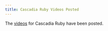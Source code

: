 ```yaml
---
title: Cascadia Ruby Videos Posted
---
```


The [videos][] for Cascadia Ruby have been posted.

[videos]: http://confreaks.com/events/cascadiaruby2014
